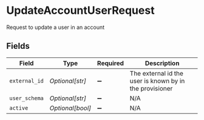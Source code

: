 # UpdateAccountUserRequest

Request to update a user in an account


## Fields

| Field                                                   | Type                                                    | Required                                                | Description                                             |
| ------------------------------------------------------- | ------------------------------------------------------- | ------------------------------------------------------- | ------------------------------------------------------- |
| `external_id`                                           | *Optional[str]*                                         | :heavy_minus_sign:                                      | The external id the user is known by in the provisioner |
| `user_schema`                                           | *Optional[str]*                                         | :heavy_minus_sign:                                      | N/A                                                     |
| `active`                                                | *Optional[bool]*                                        | :heavy_minus_sign:                                      | N/A                                                     |